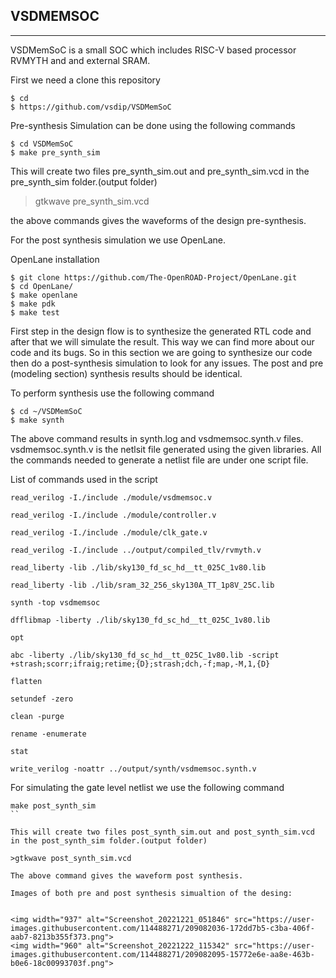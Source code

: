 

##  VSDMEMSOC
---
VSDMemSoC is a small SOC which includes RISC-V based processor RVMYTH and and external SRAM.

First we need a clone this repository

```
$ cd
$ https://github.com/vsdip/VSDMemSoC
```

Pre-synthesis Simulation can be done using the following commands

```
$ cd VSDMemSoC
$ make pre_synth_sim
```

This will create two files pre_synth_sim.out and pre_synth_sim.vcd in the pre_synth_sim folder.(output folder)

> gtkwave pre_synth_sim.vcd 

the above commands gives the waveforms of the design pre-synthesis.

For the post synthesis simulation we use OpenLane.

OpenLane installation

```
$ git clone https://github.com/The-OpenROAD-Project/OpenLane.git
$ cd OpenLane/
$ make openlane
$ make pdk
$ make test
```

First step in the design flow is to synthesize the generated RTL code and after that we will simulate the result.
This way we can find more about our code and its bugs. 
So in this section we are going to synthesize our code then do a post-synthesis simulation to look for any issues. 
The post and pre (modeling section) synthesis results should be identical.

To perform synthesis use the following command

```
$ cd ~/VSDMemSoC
$ make synth
```
The above command results in synth.log and vsdmemsoc.synth.v files.
vsdmemsoc.synth.v is the netlsit file generated using the given libraries. All the commands needed to generate a netlist file are under one script file.

List of commands used in the script

```
read_verilog -I./include ./module/vsdmemsoc.v

read_verilog -I./include ./module/controller.v

read_verilog -I./include ./module/clk_gate.v

read_verilog -I./include ../output/compiled_tlv/rvmyth.v

read_liberty -lib ./lib/sky130_fd_sc_hd__tt_025C_1v80.lib

read_liberty -lib ./lib/sram_32_256_sky130A_TT_1p8V_25C.lib

synth -top vsdmemsoc

dfflibmap -liberty ./lib/sky130_fd_sc_hd__tt_025C_1v80.lib

opt

abc -liberty ./lib/sky130_fd_sc_hd__tt_025C_1v80.lib -script +strash;scorr;ifraig;retime;{D};strash;dch,-f;map,-M,1,{D}

flatten

setundef -zero

clean -purge

rename -enumerate

stat

write_verilog -noattr ../output/synth/vsdmemsoc.synth.v
```

For simulating the gate level netlist we use the following command 

```
make post_synth_sim
``

This will create two files post_synth_sim.out and post_synth_sim.vcd in the post_synth_sim folder.(output folder)

>gtkwave post_synth_sim.vcd

The above command gives the waveform post synthesis.

Images of both pre and post synthesis simualtion of the desing:


<img width="937" alt="Screenshot_20221221_051846" src="https://user-images.githubusercontent.com/114488271/209082036-172dd7b5-c3ba-406f-aab7-8213b355f373.png">
<img width="960" alt="Screenshot_20221222_115342" src="https://user-images.githubusercontent.com/114488271/209082095-15772e6e-aa8e-463b-b0e6-18c00993703f.png">





